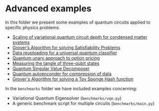# Advanced examples

In this folder we present some examples of quantum circuits applied to specific
physics problems.

- [Scaling of variational quantum circuit depth for condensed matter systems](aavqe/README.md)
- [Grover’s Algorithm for solving Satisfiability Problems](grover3sat/README.md)
- [Data reuploading for a universal quantum classifier](reuploading_classifier/README.md)
- [Quantum unary approach to option pricing](unary/README.md)
- [Measuring the tangle of three-qubit states](3_tangle/README.md)
- [Quantum Singular Value Decomposer](qsvd/README.md)
- [Quantum autoenconder for compression of data](autoencoder/README.md)
- [Grover's Algorithm for solving a Toy Sponge Hash function](hash-grover/README.md)

In the `benchmarks` folder we have included examples concerning:
- Variational Quantum Eigensolver (`benchmarks/vqe.py`)
- A generic benchmark script for multiple circuits (`benchmarks/main.py`)